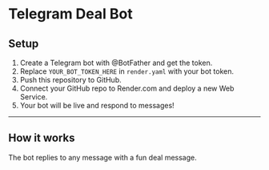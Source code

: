 # Telegram Deal Bot

## Setup

1. Create a Telegram bot with @BotFather and get the token.
2. Replace `YOUR_BOT_TOKEN_HERE` in `render.yaml` with your bot token.
3. Push this repository to GitHub.
4. Connect your GitHub repo to Render.com and deploy a new Web Service.
5. Your bot will be live and respond to messages!

---

## How it works

The bot replies to any message with a fun deal message.
